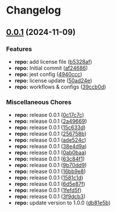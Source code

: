 # Changelog

## [0.0.1](https://github.com/iamzaker/sample-release-please-manifest/compare/v0.0.1...v0.0.1) (2024-11-09)


### Features

* **repo:** add license file ([b5328af](https://github.com/iamzaker/sample-release-please-manifest/commit/b5328afc5d6a743471ec227902ef06f3e1c95518))
* **repo:** Initial commit ([af24686](https://github.com/iamzaker/sample-release-please-manifest/commit/af24686d09991c5b6e5be3196a4d5a446d67d5d0))
* **repo:** jest config ([4940ccc](https://github.com/iamzaker/sample-release-please-manifest/commit/4940ccc2b14d8f9bfba6bc2357cc7029edb559e9))
* **repo:** license update ([50ad24e](https://github.com/iamzaker/sample-release-please-manifest/commit/50ad24e01c24887e30a0c3ee93af84b97def8226))
* **repo:** workflows & configs ([39ccb0d](https://github.com/iamzaker/sample-release-please-manifest/commit/39ccb0dc8e71c84ee0452e716a86d3144486fde7))


### Miscellaneous Chores

* **repo:** release 0.0.1 ([0c17c7c](https://github.com/iamzaker/sample-release-please-manifest/commit/0c17c7c96a20a3c82205711bd8b5d874d5f93842))
* **repo:** release 0.0.1 ([2a49669](https://github.com/iamzaker/sample-release-please-manifest/commit/2a496691156cb48cbd7c9da2417b267badbaeb9a))
* **repo:** release 0.0.1 ([15c633d](https://github.com/iamzaker/sample-release-please-manifest/commit/15c633dc4c4ab5f97a0fdea5073c50a71f0e1c1b))
* **repo:** release 0.0.1 ([256758b](https://github.com/iamzaker/sample-release-please-manifest/commit/256758b046abfe82471a364523db3699f1d4cd42))
* **repo:** release 0.0.1 ([ade524c](https://github.com/iamzaker/sample-release-please-manifest/commit/ade524c9daf940ba3d590699767119206b6ca323))
* **repo:** release 0.0.1 ([38e4d9a](https://github.com/iamzaker/sample-release-please-manifest/commit/38e4d9a59d6d623d39efed116887f8bd2284c830))
* **repo:** release 0.0.1 ([0ab0baa](https://github.com/iamzaker/sample-release-please-manifest/commit/0ab0baac75999c957831f561da1e478ecf8ae40c))
* **repo:** release 0.0.1 ([63c84f1](https://github.com/iamzaker/sample-release-please-manifest/commit/63c84f1f9b18083f3f7948aa1493b9fec5f5e938))
* **repo:** release 0.0.1 ([9b70dd9](https://github.com/iamzaker/sample-release-please-manifest/commit/9b70dd996117753d7e124faa273d6c7f2f59f7a2))
* **repo:** release 0.0.1 ([16bb9e8](https://github.com/iamzaker/sample-release-please-manifest/commit/16bb9e89332d0a347b6ded5800ea21f6ff3fc728))
* **repo:** release 0.0.1 ([1581c1d](https://github.com/iamzaker/sample-release-please-manifest/commit/1581c1d029c08403b272b9170b3925ab1cedddc5))
* **repo:** release 0.0.1 ([6d5e87f](https://github.com/iamzaker/sample-release-please-manifest/commit/6d5e87fd0e00d79f55ef38e79c546db7ea3b5941))
* **repo:** release 0.0.1 ([1fefd5f](https://github.com/iamzaker/sample-release-please-manifest/commit/1fefd5f0a9e31e25500a8b3183c776c8a23e4613))
* **repo:** release 0.0.1 ([3f9dcb3](https://github.com/iamzaker/sample-release-please-manifest/commit/3f9dcb3fb3db5f3019c74a7eed67b04074628257))
* **repo:** update version to 1.0.0 ([db81e5b](https://github.com/iamzaker/sample-release-please-manifest/commit/db81e5b0c8daa4abaa20ebffa56221d27c7e68c4))
